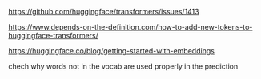 
https://github.com/huggingface/transformers/issues/1413

https://www.depends-on-the-definition.com/how-to-add-new-tokens-to-huggingface-transformers/





https://huggingface.co/blog/getting-started-with-embeddings



chech why words not in the vocab are used properly in the prediction